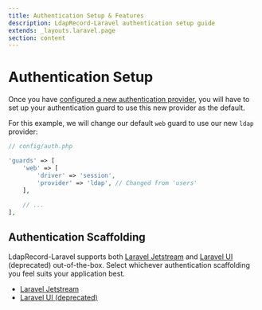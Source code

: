 ```yaml
---
title: Authentication Setup & Features
description: LdapRecord-Laravel authentication setup guide
extends: _layouts.laravel.page
section: content
---
```


# Authentication Setup

Once you have [configured a new authentication provider](/docs/laravel/v1/auth/configuration),
you will have to set up your authentication guard to use this new provider as the default.

For this example, we will change our default `web` guard to use our new `ldap` provider:

```php
// config/auth.php

'guards' => [
    'web' => [
        'driver' => 'session',
        'provider' => 'ldap', // Changed from 'users'
    ],
    
    // ...
],
```

## Authentication Scaffolding

LdapRecord-Laravel supports both [Laravel Jetstream](https://jetstream.laravel.com) and [Laravel UI](https://github.com/laravel/ui)
(deprecated) out-of-the-box. Select whichever authentication scaffolding you feel suits your application best.

- [Laravel Jetstream](/docs/laravel/v1/auth/laravel-jetstream)
- [Laravel UI (deprecated)](/docs/laravel/v1/auth/laravel-ui)
